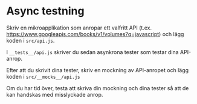 # Async testning

Skriv en mikroapplikation som anropar ett valfritt API (t.ex. https://www.googleapis.com/books/v1/volumes?q=javascript) och lägg koden i `src/api.js`.

I `__tests__/api.js` skriver du sedan asynkrona tester som testar dina API-anrop. 

Efter att du skrivit dina tester, skriv en mockning av API-anropet och lägg koden i `src/__mocks__/api.js`

Om du har tid över, testa att skriva din mockning och dina tester så att de kan handskas med misslyckade anrop. 
